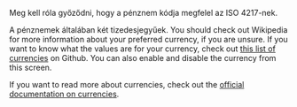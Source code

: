 Meg kell róla győződni, hogy a pénznem kódja megfelel az ISO 4217-nek.

A pénznemek általában két tizedesjegyűek. You should check out Wikipedia for more information about your preferred currency, if you are unsure. If you want to know what the values are for your currency, check out [this list of currencies](https://github.com/xsolla/currency-format/blob/master/currency-format.json) on Github. You can also enable and disable the currency from this screen.

If you want to read more about currencies, check out the [official documentation on currencies](https://docs.firefly-iii.org/concepts/currencies).
